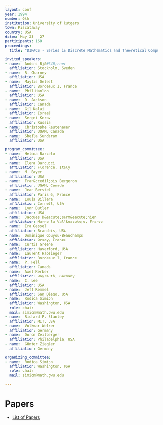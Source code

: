 ```yaml
---
layout: conf
year: 1994
number: 6th
institution: University of Rutgers
town: Piscataway
country: USA
dates: May 23 - 27
participants: 160
proceedings:
  title: "DIMACS - Series in Discrete Mathematics and Theoretical Computer Science; Volume: 24; 1996; 198 pp;"

invited_speakers:
- name:  Anders Bj&#246;rner
  affiliation: Stockholm, Sweden
- name:  R. Charney
  affiliation: USA
- name:  Maylis Delest
  affiliation: Bordeaux I, France
- name:  Phil Hanlon
  affiliation: USA
- name:  D. Jackson
  affiliation: Canada
- name:  Gil Kalai
  affiliation: Israel
- name:  Sergei Kerov
  affiliation: Russia
- name:  Christophe Reutenauer
  affiliation: UQAM, Canada
- name:  Sheila Sundaram
  affiliation: USA

program_committee:
- name:  Helena Barcelo
  affiliation: USA
- name:  Elena Barcucci
  affiliation: Florence, Italy
- name:  M. Bayer
  affiliation: USA
- name:  Fran&ccedil;ois Bergeron
  affiliation: UQAM, Canada
- name:  Jean Berstel
  affiliation: Paris 6, France
- name:  Louis Billera
  affiliation: Cornell, USA
- name:  Lynn Butler
  affiliation: USA
- name:  Jacques D&eacute;sarm&eacute;nien
  affiliation: Marne-la-Vall&eacute;e, France
- name:  Ira Gessel
  affiliation: Brandeis, USA
- name:  Dominique Gouyou-Beauchamps
  affiliation: Orsay, France
- name:  Curtis Greene
  affiliation: Haverford, USA
- name:  Laurent Habsieger
  affiliation: Bordeaux I, France
- name:  P. Hell
  affiliation: Canada
- name:  Axel Kerber
  affiliation: Bayreuth, Germany
- name:  C. Lee
  affiliation: USA
- name:  Jeff Remmel
  affiliation: San Diego, USA
- name:  Rodica Simion
  affiliation: Washington, USA
  role: chair
  mail: simion@math.gwu.edu
- name:  Richard P. Stanley
  affiliation: MIT, USA
- name:  Volkmar Welker
  affiliation: Germany
- name:  Doron Zeilberger
  affiliation: Philadelphia, USA
- name:  Günter Ziegler
  affiliation: Germany

organizing_committee:
- name:  Rodica Simion
  affiliation: Washington, USA
  role: chair
  mail: simion@math.gwu.edu

---
```

# Papers

- <A HREF="articles.html">List of Papers</A>
